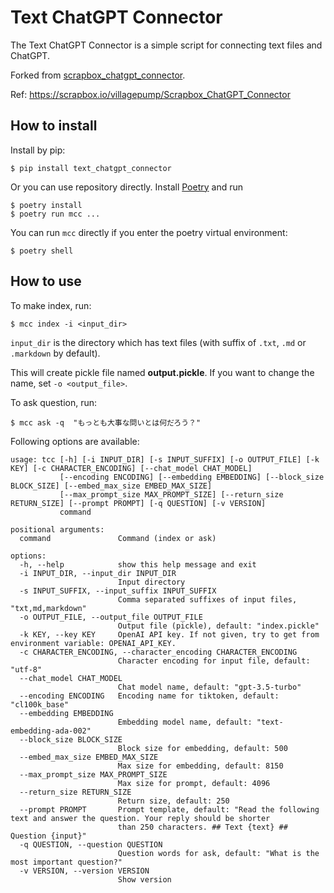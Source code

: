 # Text ChatGPT Connector

The Text ChatGPT Connector is a simple script for connecting text files and ChatGPT.

Forked from [scrapbox_chatgpt_connector](https://github.com/nishio/scrapbox_chatgpt_connector).

Ref: https://scrapbox.io/villagepump/Scrapbox_ChatGPT_Connector

## How to install

Install by pip:

```
$ pip install text_chatgpt_connector
```

Or you can use repository directly.
Install [Poetry](https://python-poetry.org/)
and run

```
$ poetry install
$ poetry run mcc ...
```

You can run `mcc` directly if you enter the poetry virtual environment:

```
$ poetry shell
```

## How to use

To make index, run:

```
$ mcc index -i <input_dir>
```

`input_dir` is the directory which has text files (with suffix of `.txt`, `.md` or `.markdown` by default).

This will create pickle file named **output.pickle**.
If you want to change the name, set `-o <output_file>`.

To ask question, run:

```
$ mcc ask -q  "もっとも大事な問いとは何だろう？"
```

Following options are available:

```
usage: tcc [-h] [-i INPUT_DIR] [-s INPUT_SUFFIX] [-o OUTPUT_FILE] [-k KEY] [-c CHARACTER_ENCODING] [--chat_model CHAT_MODEL]
           [--encoding ENCODING] [--embedding EMBEDDING] [--block_size BLOCK_SIZE] [--embed_max_size EMBED_MAX_SIZE]
           [--max_prompt_size MAX_PROMPT_SIZE] [--return_size RETURN_SIZE] [--prompt PROMPT] [-q QUESTION] [-v VERSION]
           command

positional arguments:
  command               Command (index or ask)

options:
  -h, --help            show this help message and exit
  -i INPUT_DIR, --input_dir INPUT_DIR
                        Input directory
  -s INPUT_SUFFIX, --input_suffix INPUT_SUFFIX
                        Comma separated suffixes of input files, "txt,md,markdown"
  -o OUTPUT_FILE, --output_file OUTPUT_FILE
                        Output file (pickle), default: "index.pickle"
  -k KEY, --key KEY     OpenAI API key. If not given, try to get from environment variable: OPENAI_API_KEY.
  -c CHARACTER_ENCODING, --character_encoding CHARACTER_ENCODING
                        Character encoding for input file, default: "utf-8"
  --chat_model CHAT_MODEL
                        Chat model name, default: "gpt-3.5-turbo"
  --encoding ENCODING   Encoding name for tiktoken, default: "cl100k_base"
  --embedding EMBEDDING
                        Embedding model name, default: "text-embedding-ada-002"
  --block_size BLOCK_SIZE
                        Block size for embedding, default: 500
  --embed_max_size EMBED_MAX_SIZE
                        Max size for embedding, default: 8150
  --max_prompt_size MAX_PROMPT_SIZE
                        Max size for prompt, default: 4096
  --return_size RETURN_SIZE
                        Return size, default: 250
  --prompt PROMPT       Prompt template, default: "Read the following text and answer the question. Your reply should be shorter
                        than 250 characters. ## Text {text} ## Question {input}"
  -q QUESTION, --question QUESTION
                        Question words for ask, default: "What is the most important question?"
  -v VERSION, --version VERSION
                        Show version
```
